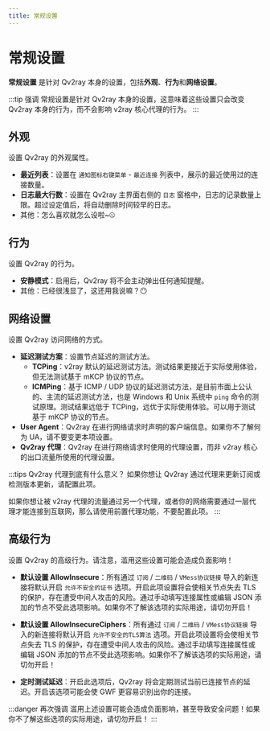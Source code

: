 ```yaml
---
title: 常规设置
---
```


# 常规设置

**常规设置** 是针对 Qv2ray 本身的设置，包括**外观**、**行为**和**网络设置**。

:::tip 强调
常规设置是针对 Qv2ray 本身的设置，这意味着这些设置只会改变 Qv2ray 本身的行为，而不会影响 v2ray 核心代理的行为。
:::

## 外观

设置 Qv2ray 的外观属性。

- **最近列表**：设置在 `通知图标右键菜单` - `最近连接` 列表中，展示的最近使用过的连接数量。
- **日志最大行数**：设置在 Qv2ray 主界面右侧的 `日志` 窗格中，日志的记录数量上限。超过设定值后，将自动删除时间较早的日志。
- 其他：怎么喜欢就怎么设啦~🤐

## 行为

设置 Qv2ray 的行为。

- **安静模式**：启用后，Qv2ray 将不会主动弹出任何通知提醒。
- 其他：已经很浅显了，这还用我说嘛？😶

## 网络设置

设置 Qv2ray 访问网络的方式。

- **延迟测试方案**：设置节点延迟的测试方法。
  - **TCPing**：v2ray 默认的延迟测试方法。测试结果更接近于实际使用体验，但无法测试基于 mKCP 协议的节点。
  - **ICMPing**：基于 ICMP / UDP 协议的延迟测试方法，是目前市面上公认的、主流的延迟测试方法，也是 Windows 和 Unix 系统中 `ping` 命令的测试原理。测试结果远低于 TCPing，远优于实际使用体验。可以用于测试基于 mKCP 协议的节点。
- **User Agent**：Qv2ray 在进行网络请求时声明的客户端信息。如果你不了解何为 UA，请不要变更本项设置。
- **Qv2ray 代理**：Qv2ray 在进行网络请求时使用的代理设置，而非 v2ray 核心的出口流量所使用的代理设置。

:::tips Qv2ray 代理到底有什么意义？
如果你想让 Qv2ray 通过代理来更新订阅或检测版本更新，请配置此项。

如果你想让被 v2ray 代理的流量通过另一个代理，或者你的网络需要通过一层代理才能连接到互联网，那么请使用前置代理功能，不要配置此项。
:::

## 高级行为

设置 Qv2ray 的高级行为。请注意，滥用这些设置可能会造成负面影响！

- **默认设置 AllowInsecure**：所有通过 `订阅` / `二维码` / `VMess协议链接` 导入的新连接将默认开启 `允许不安全的证书` 选项。开启此项设置将会使相关节点失去 TLS 的保护，存在遭受中间人攻击的风险。通过手动填写连接属性或编辑 JSON 添加的节点不受此选项影响。如果你不了解该选项的实际用途，请切勿开启！

- **默认设置 AllowInsecureCiphers**：所有通过 `订阅` / `二维码` / `VMess协议链接` 导入的新连接将默认开启 `允许不安全的TLS算法` 选项。开启此项设置将会使相关节点失去 TLS 的保护，存在遭受中间人攻击的风险。通过手动填写连接属性或编辑 JSON 添加的节点不受此选项影响。如果你不了解该选项的实际用途，请切勿开启！

- **定时测试延迟**：开启此选项后，Qv2ray 将会定期测试当前已连接节点的延迟。开启该选项可能会使 GWF 更容易识别出你的连接。

:::danger 再次强调
滥用上述设置可能会造成负面影响，甚至导致安全问题！如果你不了解这些选项的实际用途，请切勿开启！
:::
